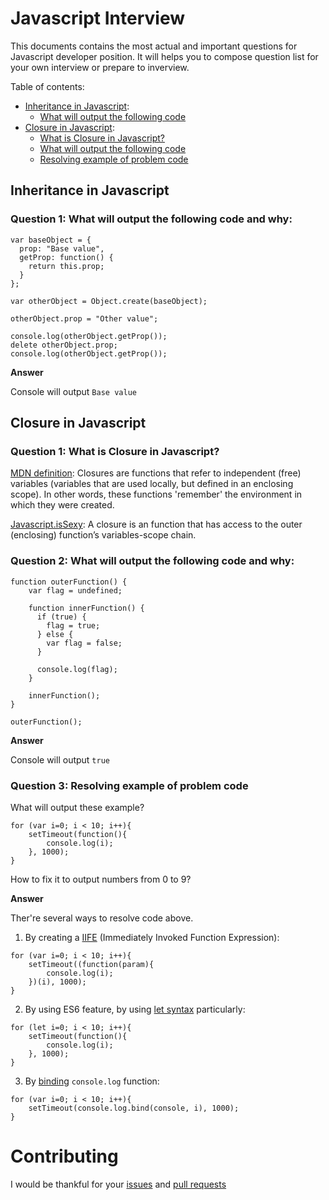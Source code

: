 Javascript Interview
====================

This documents contains the most actual and important questions for Javascript developer position. 
It will helps you to compose question list for your own interview or prepare to inverview.

Table of contents:

* [Inheritance in Javascript](#inheritance-in-javascript):
   * [What will output the following code](#question-1-what-will-output-the-following-code-and-why)
* [Closure in Javascript](#closure-in-javascript):
    * [What is Closure in Javascript?](#question-1-what-is-closure-in-javascript)
    * [What will output the following code](#question-2-what-will-output-the-following-code-and-why)
    * [Resolving example of problem code](#question-3-resolving-example-of-problem-code)

## Inheritance in Javascript

### Question 1: What will output the following code and why:
```
var baseObject = {
  prop: "Base value",
  getProp: function() {
    return this.prop;
  }
};

var otherObject = Object.create(baseObject);

otherObject.prop = "Other value";

console.log(otherObject.getProp());
delete otherObject.prop;
console.log(otherObject.getProp()); 
```

**Answer**

Console will output `Base value`

## Closure in Javascript

### Question 1: What is Closure in Javascript?

[MDN definition](https://developer.mozilla.org/en/docs/Web/JavaScript/Closures):
Closures are functions that refer to independent (free) variables (variables that are used locally, but defined in an enclosing scope). In other words, these functions 'remember' the environment in which they were created.

[Javascript.isSexy](http://javascriptissexy.com/understand-javascript-closures-with-ease/): A closure is an function that has access to the outer (enclosing) function’s variables-scope chain.


### Question 2: What will output the following code and why:

```
function outerFunction() {
    var flag = undefined;

    function innerFunction() {
      if (true) {
        flag = true;
      } else {
        var flag = false;
      }

      console.log(flag);
    }

    innerFunction();
}

outerFunction();
```

**Answer**

Console will output `true`

### Question 3: Resolving example of problem code

What will output these example? 

```
for (var i=0; i < 10; i++){
    setTimeout(function(){
        console.log(i);
    }, 1000);
}
```

How to fix it to output numbers from 0 to 9?

**Answer**

Ther're several ways to resolve code above.

1) By creating a [IIFE](https://en.wikipedia.org/wiki/Immediately-invoked_function_expression) (Immediately Invoked Function Expression):
```
for (var i=0; i < 10; i++){
    setTimeout((function(param){
        console.log(i);
    })(i), 1000);
}
```

2) By using ES6 feature, by using [let syntax](https://developer.mozilla.org/en/docs/Web/JavaScript/Reference/Statements/let) particularly:
```
for (let i=0; i < 10; i++){
    setTimeout(function(){
        console.log(i);
    }, 1000);
}
```

3) By [binding](https://developer.mozilla.org/en/docs/Web/JavaScript/Reference/Global_Objects/Function/bind) `console.log` function: 
```
for (var i=0; i < 10; i++){
    setTimeout(console.log.bind(console, i), 1000);
}
```

# Contributing

I would be thankful for your [issues](https://github.com/ufocoder/javascript.interview/issues) and [pull requests](https://github.com/ufocoder/javascript.interview/pulls)
